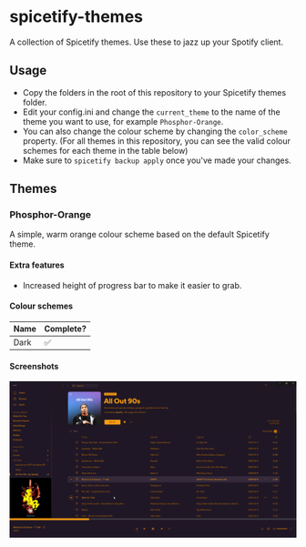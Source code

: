 # spicetify-themes

A collection of Spicetify themes. Use these to jazz up your Spotify client.

## Usage

- Copy the folders in the root of this repository to your Spicetify themes folder.
- Edit your config.ini and change the `current_theme` to the name of the theme you want to use, for example `Phosphor-Orange`.
- You can also change the colour scheme by changing the `color_scheme` property. (For all themes in this repository, you can see the valid colour schemes for each theme in the table below)
- Make sure to `spicetify backup apply` once you've made your changes.

## Themes

### Phosphor-Orange

A simple, warm orange colour scheme based on the default Spicetify theme.

#### Extra features

- Increased height of progress bar to make it easier to grab.

#### Colour schemes

| Name | Complete? |
|--|--|
| Dark | ✅ |

#### Screenshots

![Screenshot of the Phosphor-Orange theme](/.screenshots/Phosphor-Orange.png?raw=true "Phosphor Orange with Dark colour scheme")